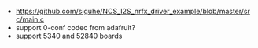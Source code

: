 * https://github.com/siguhe/NCS_I2S_nrfx_driver_example/blob/master/src/main.c
* support 0-conf codec from adafruit?
* support 5340 and 52840 boards